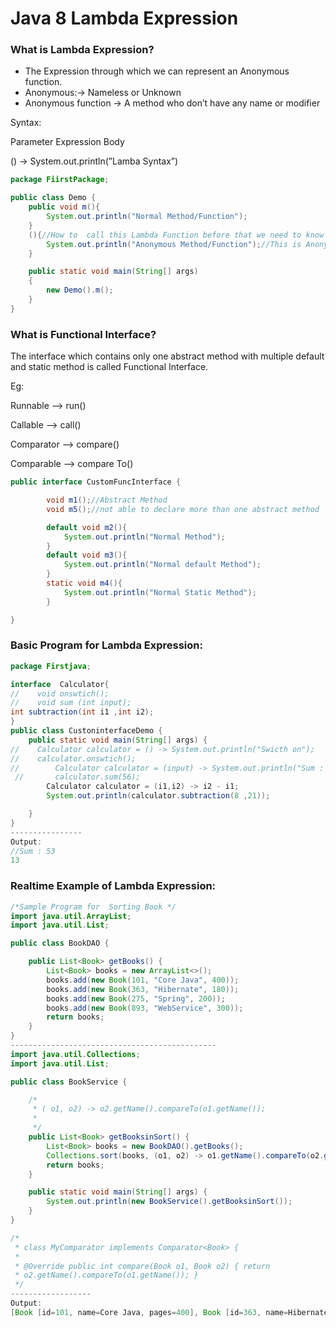 # Java 8 Lambda Expression

### What is Lambda Expression?

- The Expression through which we can represent an Anonymous function.
- Anonymous:→ Nameless or Unknown
- Anonymous function → A method who don’t have any name or modifier

Syntax:

Parameter      Expression        Body

()                  →                   System.out.println(”Lamba Syntax”)

```java
package FiirstPackage;

public class Demo {
    public void m(){
        System.out.println("Normal Method/Function");
    }
    (){//How to  call this Lambda Function before that we need to know Function Interface 
        System.out.println("Anonymous Method/Function");//This is Anonymous function
    }

    public static void main(String[] args)
    {
        new Demo().m();
    }
}
```

### What is Functional Interface?

The interface which contains only one abstract method with multiple default and  static method is called Functional Interface.

Eg:

Runnable —> run()

Callable —> call()

Comparator —> compare()

Comparable —> compare To()

```java
public interface CustomFuncInterface {

        void m1();//Abstract Method
        void m5();//not able to declare more than one abstract method

        default void m2(){
            System.out.println("Normal Method");
        }
        default void m3(){
            System.out.println("Normal default Method");
        }
        static void m4(){
            System.out.println("Normal Static Method");
        }

}
```

### Basic Program for Lambda Expression:

```java
package Firstjava;

interface  Calculator{
//    void onswtich();
//    void sum (int input);
int subtraction(int i1 ,int i2);
}
public class CustoninterfaceDemo {
    public static void main(String[] args) {
//    Calculator calculator = () -> System.out.println("Swicth on");
//    calculator.onswtich();
//        Calculator calculator = (input) -> System.out.println("Sum : " + input);
 //       calculator.sum(56);
		Calculator calculator = (i1,i2) -> i2 - i1;
        System.out.println(calculator.subtraction(8 ,21));

    }
}
----------------
Output:
//Sum : 53
13
```

### Realtime Example of Lambda Expression:

```java
/*Sample Program for  Sorting Book */
import java.util.ArrayList;
import java.util.List;

public class BookDAO {

	public List<Book> getBooks() {
		List<Book> books = new ArrayList<>();
		books.add(new Book(101, "Core Java", 400));
		books.add(new Book(363, "Hibernate", 180));
		books.add(new Book(275, "Spring", 200));
		books.add(new Book(893, "WebService", 300));
		return books;
	}
}
----------------------------------------------
import java.util.Collections;
import java.util.List;

public class BookService {

	/*
	 * ( o1, o2) -> o2.getName().compareTo(o1.getName());
	 * 
	 */
	public List<Book> getBooksinSort() {
		List<Book> books = new BookDAO().getBooks();
		Collections.sort(books, (o1, o2) -> o1.getName().compareTo(o2.getName()));
		return books;
	}

	public static void main(String[] args) {
		System.out.println(new BookService().getBooksinSort());
	}
}

/*
 * class MyComparator implements Comparator<Book> {
 * 
 * @Override public int compare(Book o1, Book o2) { return
 * o2.getName().compareTo(o1.getName()); }
 */
------------------
Output:
[Book [id=101, name=Core Java, pages=400], Book [id=363, name=Hibernate, pages=180], Book [id=275, name=Spring, pages=200], Book [id=893, name=WebService, pages=300]]
```